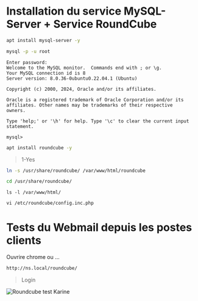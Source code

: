 # Installation du service MySQL-Server + Service RoundCube

```bash
apt install mysql-server -y
```

```bash
mysql -p -u root
```

```bas
Enter password:
Welcome to the MySQL monitor.  Commands end with ; or \g.
Your MySQL connection id is 8
Server version: 8.0.36-0ubuntu0.22.04.1 (Ubuntu)

Copyright (c) 2000, 2024, Oracle and/or its affiliates.

Oracle is a registered trademark of Oracle Corporation and/or its
affiliates. Other names may be trademarks of their respective
owners.

Type 'help;' or '\h' for help. Type '\c' to clear the current input statement.

mysql>

```

```bash
apt install roundcube -y
```
> 1-Yes

```bash
ln -s /usr/share/roundcube/ /var/www/html/roundcube
```
```bash
cd /usr/share/roundcube/
```
```
ls -l /var/www/html/
```
```
vi /etc/roundcube/config.inc.php
```

# Tests du Webmail depuis les postes clients

Ouvrire chrome ou ...

```html
http://ns.local/roundcube/
```
> Login


![Roundcube test Karine](https://github.com/Plangloi/420-AJ5-RO_DE-PLOIEMENT-DES-SERVICES-WEB-Linux/assets/48372629/7ce73ace-eb2a-40f3-93da-dcab601c043e)






